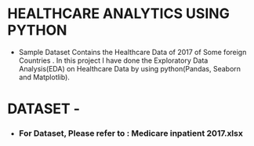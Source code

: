 # HEALTHCARE ANALYTICS USING PYTHON 
* Sample Dataset Contains the Healthcare Data of 2017 of Some foreign Countries . In this project I have done the Exploratory Data Analysis(EDA) on Healthcare Data by using python(Pandas, Seaborn and Matplotlib).

# DATASET -
* ### For Dataset, Please refer to : Medicare inpatient 2017.xlsx
